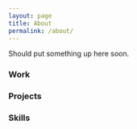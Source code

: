 ```yaml
---
layout: page
title: About
permalink: /about/
---
```


Should put something up here soon.

### Work
### Projects
### Skills
